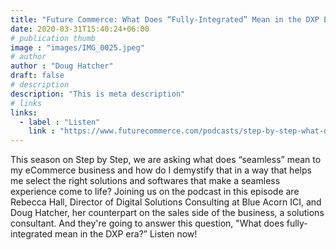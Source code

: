 ```yaml
---
title: "Future Commerce: What Does “Fully-Integrated” Mean in the DXP Era?"
date: 2020-03-31T15:40:24+06:00
# publication thumb
image : "images/IMG_0025.jpeg"
# author
author : "Doug Hatcher"
draft: false
# description
description: "This is meta description"
# links
links:
  - label : "Listen"
    link : "https://www.futurecommerce.com/podcasts/step-by-step-what-does-fully-integrated-mean-in-the-dxp-era"
---
```


This season on Step by Step, we are asking what does “seamless” mean to my eCommerce business and how do I demystify that in a way that helps me select the right solutions and softwares that make a seamless experience come to life? Joining us on the podcast in this episode are Rebecca Hall, Director of Digital Solutions Consulting at Blue Acorn ICI, and Doug Hatcher, her counterpart on the sales side of the business, a solutions consultant. And they're going to answer this question, "What does fully-integrated mean in the DXP era?” Listen now!